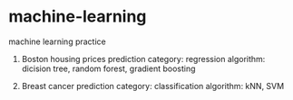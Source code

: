 # machine-learning
machine learning practice

1. Boston housing prices prediction
   category: regression
   algorithm: dicision tree, random forest, gradient boosting 
   
2. Breast cancer prediction
   category: classification
   algorithm: kNN, SVM
